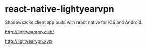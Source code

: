 # react-native-lightyearvpn

Shadowsocks client app build with react native for iOS and Android.

http://lightyearapp.club/

http://lightyearvpn.xyz/
